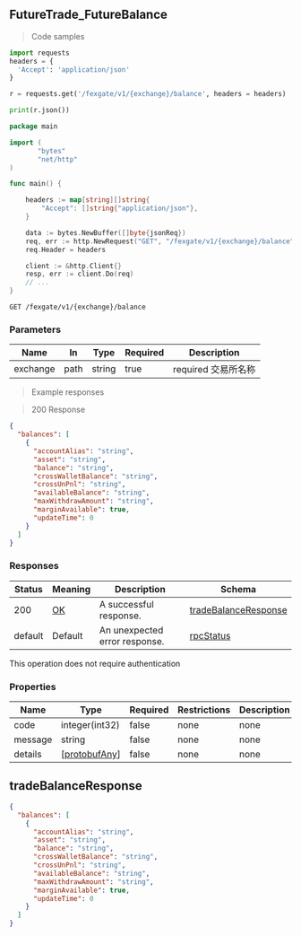 
## FutureTrade_FutureBalance

<a id="opIdFutureTrade_FutureBalance"></a>

> Code samples

```python
import requests
headers = {
  'Accept': 'application/json'
}

r = requests.get('/fexgate/v1/{exchange}/balance', headers = headers)

print(r.json())

```

```go
package main

import (
       "bytes"
       "net/http"
)

func main() {

    headers := map[string][]string{
        "Accept": []string{"application/json"},
    }

    data := bytes.NewBuffer([]byte{jsonReq})
    req, err := http.NewRequest("GET", "/fexgate/v1/{exchange}/balance", data)
    req.Header = headers

    client := &http.Client{}
    resp, err := client.Do(req)
    // ...
}

```

`GET /fexgate/v1/{exchange}/balance`

<h3 id="futuretrade_futurebalance-parameters">Parameters</h3>

|Name|In|Type|Required|Description|
|---|---|---|---|---|
|exchange|path|string|true|required 交易所名称|

> Example responses

> 200 Response

```json
{
  "balances": [
    {
      "accountAlias": "string",
      "asset": "string",
      "balance": "string",
      "crossWalletBalance": "string",
      "crossUnPnl": "string",
      "availableBalance": "string",
      "maxWithdrawAmount": "string",
      "marginAvailable": true,
      "updateTime": 0
    }
  ]
}
```

<h3 id="futuretrade_futurebalance-responses">Responses</h3>

|Status|Meaning|Description|Schema|
|---|---|---|---|
|200|[OK](https://tools.ietf.org/html/rfc7231#section-6.3.1)|A successful response.|[tradeBalanceResponse](#schematradebalanceresponse)|
|default|Default|An unexpected error response.|[rpcStatus](#schemarpcstatus)|

<aside class="success">
This operation does not require authentication
</aside>


### Properties

|Name|Type|Required|Restrictions|Description|
|---|---|---|---|---|
|code|integer(int32)|false|none|none|
|message|string|false|none|none|
|details|[[protobufAny](#schemaprotobufany)]|false|none|none|

<h2 id="tocS_tradeBalanceResponse">tradeBalanceResponse</h2>
<!-- backwards compatibility -->
<a id="schematradebalanceresponse"></a>
<a id="schema_tradeBalanceResponse"></a>
<a id="tocStradebalanceresponse"></a>
<a id="tocstradebalanceresponse"></a>

```json
{
  "balances": [
    {
      "accountAlias": "string",
      "asset": "string",
      "balance": "string",
      "crossWalletBalance": "string",
      "crossUnPnl": "string",
      "availableBalance": "string",
      "maxWithdrawAmount": "string",
      "marginAvailable": true,
      "updateTime": 0
    }
  ]
}

```